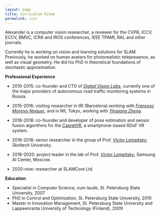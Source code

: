```yaml
---
layout: page
title: Curriculum Vitae
permalink: /cv/
---
```

<!--<style type="text/css">
.image-left {
  display: block;
  margin-left: auto;
  margin-right: auto;
  float: left;
}
.column {
  float: left;
  width: 50%;
}

/* Clear floats after the columns */
.row:after {
  content: "";
  display: table;
  clear: both;
}
</style>
<div class="row">
  <div class="column">
    <p><img src="/assets/alexander.png" alt="Hi!" width="250px"/></p>
  </div>
<div class="column">-->

Alexander is a computer vision researcher, a reviewer for the  CVPR, ICCV, ECCV, BMVC, ICRA and IROS conferences, IEEE TPAMI, RAL 
and other journals. 

Currently he is working on vision and learning solutions for SLAM. Previously, 
he worked on human avatars for photorealistic telepresence, as well as visual geometry. 
He did his PhD in theoretical foundations of stochastic approximation. 

**Professional Experience** 

* 2010-2015: co-founder and CTO  of [*Digital Vision Labs*](http://divisionlabs.com),
 currently one of the major providers of autonomous road traffic monitoring systems in Russia.

* 2015-2016: visiting researcher in IRI (Barcelona) working with [*Francesc Moreno-Noguer*](https://www.iri.upc.edu/people/fmoreno/), 
and in NII, Tokyo, working with [*Yinqiang Zheng*](https://sites.google.com/site/yinqiangzheng/).

* 2016-2018: co-founder and developer of pose estimation and sensor fusion algorithms for the 
[CapretVR](http://www.carpetvr.com), a smartphone-based 6DoF VR system.  

* 2016-2018: senior researcher in the group of Prof. [*Victor Lempitsky*](https://faculty.skoltech.ru/people/victorlempitsky), Skoltech University.
 
* 2018-2020: project leader in the lab of Prof. [*Victor Lempitsky*](https://faculty.skoltech.ru/people/victorlempitsky), Samsung AI Center, Moscow.

* 2020-now: researcher at SLAMCore Ltd.

**Education** 

* Specialist in Computer Science, cum laude, St. Petersburg State University, 2007
* PhD in Control and Optimization, St. Petersburg State University, 2010
* Master in Innovation Management, St. Petersburg State University and Lappeenranta University of Technology (Finland), 2009

 
<!--  </div>
  </div>-->
